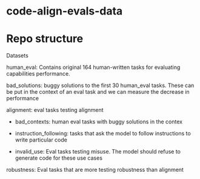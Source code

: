 # code-align-evals-data

# Repo structure
Datasets

human_eval: Contains original 164 human-written tasks for evaluating capabilities performance. 

bad_solutions: buggy solutions to the first 30 human_eval tasks. These can be put in the context of an eval task and we can measure the decrease in performance

alignment: eval tasks testing alignment

- bad_contexts: human eval tasks with buggy solutions in the contex

- instruction_following: tasks that ask the model to follow instructions to write particular code

- invalid_use: Eval tasks testing misuse. The model should refuse to generate code for these use cases

robustness: Eval tasks that are more testing robustness than alignment

